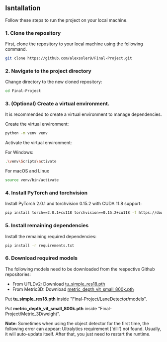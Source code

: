 ## Isntallation

Follow these steps to run the project on your local machine.

### 1. Clone the repository

First, clone the repository to your local machine using the following command.

```bash
git clone https://github.com/alexsoler9/Final-Project.git
```

### 2. Navigate to the project directory
Change directory to the new cloned repository:

```bash
cd Final-Project
```

### 3. (Optional) Create a virtual environment.

It is recommended to create a virtual environment to manage dependencies.

Create the virtual environment:

```bash
python -m venv venv
```

Activate the virtual environment:

For Windows:

```bash
.\venv\Scripts\activate
```

For macOS and Linux

```bash
source venv/bin/activate
```

### 4. Install PyTorch and torchvision

Install PyTorch 2.0.1 and torchvision 0.15.2 with CUDA 11.8 support:

```bash
pip install torch==2.0.1+cu118 torchvision==0.15.2+cu118 -f https://download.pytorch.org/whl/torch_stable.html
```

### 5. Install remaining dependencies

Install the remaining required dependencies:

```bash
pip install -r requirements.txt
```

### 6. Download required models

The following models need to be downloaded from the respective Github repositories:

- From UFLDv2: Download [tu_simple_res18.pth](https://drive.google.com/file/d/1Clnj9-dLz81S3wXiYtlkc4HVusCb978t/view?usp=sharing)
- From Metric3D: Download [metric_depth_vit_small_800k.pth](https://drive.google.com/file/d/1YfmvXwpWmhLg3jSxnhT7LvY0yawlXcr_/view?usp=drive_link)

Put **tu_simple_res18.pth** inside "Final-Project/LaneDetector/models".

Put **metric_depth_vit_small_800k.pth** inside "Final-Project/Metric_3D/weight".

**Note:**
Sometimes when using the object detector for the first time, the following error can appear: Ultralytics requirement ['dill'] not found. Usually, it will auto-update itself. After that, you just need to restart the runtime.
